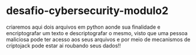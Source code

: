 # desafio-cybersecurity-modulo2

criaremos aqui dois arquivos em python aonde sua finalidade e encriptografar um texto e descriptografar o mesmo, visto que uma pessoa maliciosa pode ter acesso aos seus arquivos e por meio de mecanismos de criptojack pode estar ai roubando seus dados!!
